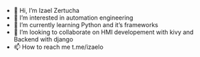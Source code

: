 - 👋 Hi, I’m Izael Zertucha
- 👀 I’m interested in automation engineering
- 🌱 I’m currently learning Python and it’s frameworks
- 💞️ I’m looking to collaborate on HMI developement with kivy and Backend with django
- 📫 How to reach me t.me/izaelo

